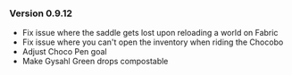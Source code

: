 ### Version 0.9.12
* Fix issue where the saddle gets lost upon reloading a world on Fabric
* Fix issue where you can't open the inventory when riding the Chocobo
* Adjust Choco Pen goal
* Make Gysahl Green drops compostable